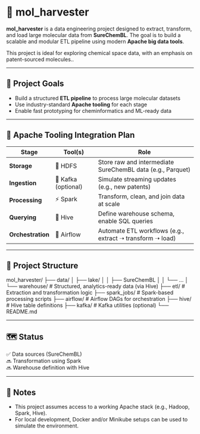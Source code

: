 # 🧪 mol_harvester

**mol_harvester** is a data engineering project designed to extract, transform, and load large molecular data from **SureChemBL**. The goal is to build a scalable and modular ETL pipeline using modern **Apache big data tools**.

This project is ideal for exploring chemical space data, with an emphasis on patent-sourced molecules..

---

## 🚀 Project Goals

- Build a structured **ETL pipeline** to process large molecular datasets
- Use industry-standard **Apache tooling** for each stage
- Enable fast prototyping for cheminformatics and ML-ready data

---

## 🔧 Apache Tooling Integration Plan

| Stage        | Tool(s)         | Role                                                                 |
|--------------|-----------------|----------------------------------------------------------------------|
| **Storage**   | 🧱 HDFS          | Store raw and intermediate SureChemBL data (e.g., Parquet)           |
| **Ingestion** | 🔄 Kafka (optional) | Simulate streaming updates (e.g., new patents)                       |
| **Processing**| ⚡ Spark         | Transform, clean, and join data at scale                             |
| **Querying**  | 🐝 Hive          | Define warehouse schema, enable SQL queries                          |
| **Orchestration** | 📅 Airflow   | Automate ETL workflows (e.g., extract ➝ transform ➝ load)            |

---

## 📁 Project Structure

mol_harvester/
├── data/
│ ├── lake/
│ │ ├── SureChemBL
│ │ └── ...
│ └── warehouse/ # Structured, analytics-ready data (via Hive)
├── etl/ # Extraction and transformation logic
├── spark_jobs/ # Spark-based processing scripts
├── airflow/ # Airflow DAGs for orchestration
├── hive/ # Hive table definitions
├── kafka/ # Kafka utilities (optional)
└── README.md

---

## 🗺️ Status

✅ Data sources (SureChemBL)  
🔜 Transformation using Spark  
🔜 Warehouse definition with Hive

---

## 📌 Notes

- This project assumes access to a working Apache stack (e.g., Hadoop, Spark, Hive).
- For local development, Docker and/or Minikube setups can be used to simulate the environment.


